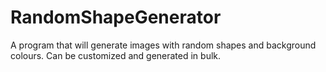 # RandomShapeGenerator
A program that will generate images with random shapes and background colours. Can be customized and generated in bulk.
